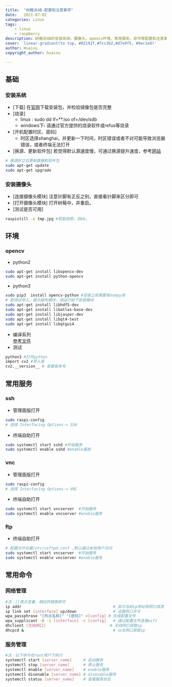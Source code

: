 ```yaml
---
title:  "树莓派4B-配置和注意事项"
date:   2021-07-02
categories: Linux 
tags: 
    - linux 
    - raspberry
description: 树莓派4B的安装系统，摄像头，opencv环境，常用服务、命令等配置和注意事项。
cover: 'linear-gradient(to top, #02192f,#fcc3b2,#d7e9f5, #9ec1e0)'
author: Huaixu
copyright_author: huaixu

---
```


## 基础
### 安装系统
- [下载]
在[官网](https://www.raspberrypi.org/software/)下载安装包，并检验镜像包是否完整
- [烧录] 
    - linux : sudo dd if=**.iso of=/dev/sdb 
    - windows下: 请通过官方提供的烧录软件或refus等烧录
- [开机配置时区、密码]
    - 时区选择shanghai，并更新一下时间，时区错误或者不对可能导致浏览器错误，或者终端无法打开
- [换源、更新软件包]
若觉得默认源速度慢，可通过换源提升速度，参考[网站](https://zhuanlan.zhihu.com/p/129881626#:~:text=%E6%A0%91%E8%8E%93%E6%B4%BE%E5%88%B7%E5%A5%BD%E7%B3%BB%E7%BB%9F%E5%90%8E%E4%B8%80%E8%88%AC%E6%83%85%E5%86%B5%E4%B8%8B%E9%83%BD%E6%98%AF%E5%9B%BD%E5%A4%96%E7%9A%84%E6%BA%90%EF%BC%8C%E6%89%80%E4%BB%A5%E8%AF%B4%E5%8F%8A%E5%85%B6%E7%9A%84%E6%85%A2%E3%80%82%20%E5%8F%AF%E4%BB%A5%E6%8D%A2%E6%88%90%E5%9B%BD%E5%86%85%E7%9A%84%E6%BA%90%E3%80%82%20%E5%85%B6%E5%AE%9E%E5%BE%88%E7%AE%80%E5%8D%95%20%E5%8F%AF%E4%BB%A5%E7%9C%8B%E5%88%B0codename%E4%B8%BAbuster%2C%E6%89%80%E4%BB%A5%E4%B8%80%E4%BC%9A%E6%8D%A2%E6%BA%90%E7%9A%84%E6%97%B6%E5%80%99%E4%B8%80%E5%AE%9A%E8%A6%81%E8%AE%B0%E4%BD%8F%E3%80%82%201%3Anano%20%E7%BC%96%E8%BE%91%2Fetc%2Fapt%2F%E7%9B%AE%E5%BD%95%E4%B8%8B%E7%9A%84sources.list%20%E7%BB%88%E7%AB%AF%E8%BE%93%E5%85%A5%EF%BC%9Asudo%20nano,%E6%89%93%E5%BC%80%E7%BB%88%E7%AB%AF%EF%BC%9A%20%E8%BF%99%E9%87%8C%E6%88%91%E5%B7%B2%E7%BB%8F%E8%A3%85%E5%AE%8C%E4%BA%86%E3%80%82%20%E8%BF%99%E9%87%8C%E8%A6%81%E6%B3%A8%E6%84%8F%E4%BD%A0%E8%A3%85%E4%B9%8B%E5%89%8D%E4%B8%80%E5%AE%9A%E8%A6%81%E6%9C%89numpy%E8%BF%99%E4%B8%AA%E5%BA%93%E3%80%82%20%E4%B8%80%E8%88%AC%E6%83%85%E5%86%B5%E4%B8%8B%E5%88%B7%E5%AE%8C%E7%B3%BB%E7%BB%9F%E5%B0%B1%E6%9C%89%E4%BA%86%E3%80%82%20%E8%A3%85%E5%AE%8C%E4%B9%8B%E5%90%8E%E4%BD%A0%E5%8F%AF%E4%BB%A5%E7%BB%88%E7%AB%AF%E8%BE%93%E5%85%A5python3%E5%9B%9E%E8%BD%A6%E3%80%82%20%E8%BE%93%E5%85%A5import%20cv2%20%E7%84%B6%E5%90%8E%E5%9B%9E%E8%BD%A6%E3%80%82)
```bash
# 换源好之后更新数据和软件包
sudo apt-get update
sudo apt-get upgrade
```
### 安装摄像头
- [连接摄像头模块] 注意针脚有正反之别，直接看针脚来区分即可
- [打开摄像头模块] 打开树莓中，并重启。
- [测试是否可用] 
```bash
raspistill -o tmp.jpg #若能拍照，则ok。
```

## 环境
### opencv
- python2
```bash
sudo apt-get install libopencv-dev
sudo apt-get install python-opencv
```
- python3
```bash
sudo pip3  install opencv-python #安装之前需要有numpy库
# 若测试导入，提示缺失模块，测运行如下安装模块
sudo apt-get install libhdf5-dev
sudo apt-get install libatlas-base-dev
sudo apt-get install libjasper-dev
sudo apt-get install libqt4-test
sudo apt-get install libqtgui4
```
- 编译系列  
[参考文件](https://docs.opencv.org/master/d7/d9f/tutorial_linux_install.html)
- 测试
```bash 
python3 #打开python
import cv2 #导入库
cv2.__version__ # 查看版本号
```
## 常用服务
### ssh
- 管理面版打开
```bash
sudo raspi-config
# 选择 Interfacing Options-> SSH
```
- 终端自助打开
```bash
sudo systemctl start sshd #开始服务
sudo systemctl enable sshd #enable服务
```
### vnc
- 管理面版打开
```bash
sudo raspi-config
# 选择 Interfacing Options-> VNC
```
- 终端自助打开
```bash
sudo systemctl start vncserver  #开始服务
sudo systemctl enable vncserver #enable服务
```
### ftp
- 终端自助打开
```bash
# 配置文件位置/etc/vsftpd.conf ,默认通过本地用户访问
sudo systemctl start vncserver  #开始服务
sudo systemctl enable vncserver #enable服务
```
## 常用命令
### 网络管理
```bash
#注：[]表示变量，相应的替换即可
ip addr                                        # 显示当前ip地址和网口信息
ip link set [interface] up/down                # 设置网口开关
wpa_passphrase "[热点名称]" "[密码]" >[config] # 生成配置文件
wpa_supplicant -B -i [interface] -c [config]   # 通过配置文件连接wifi
dhclient [无线网口]                            # 无线网口获取ip
dhcpcd &                                       # 以太网口获取ip
```

### 服务管理
```bash
#注：以下命令在root用户下执行
systemctl start [server_name]     # 启动服务
systemctl stop [server_name]      # 停止服务
systemctl enable [server_name]    # enable服务
systemctl disenable [server_name] # disenable服务
systemctl status [server_name]    # 查看服务状态
```
